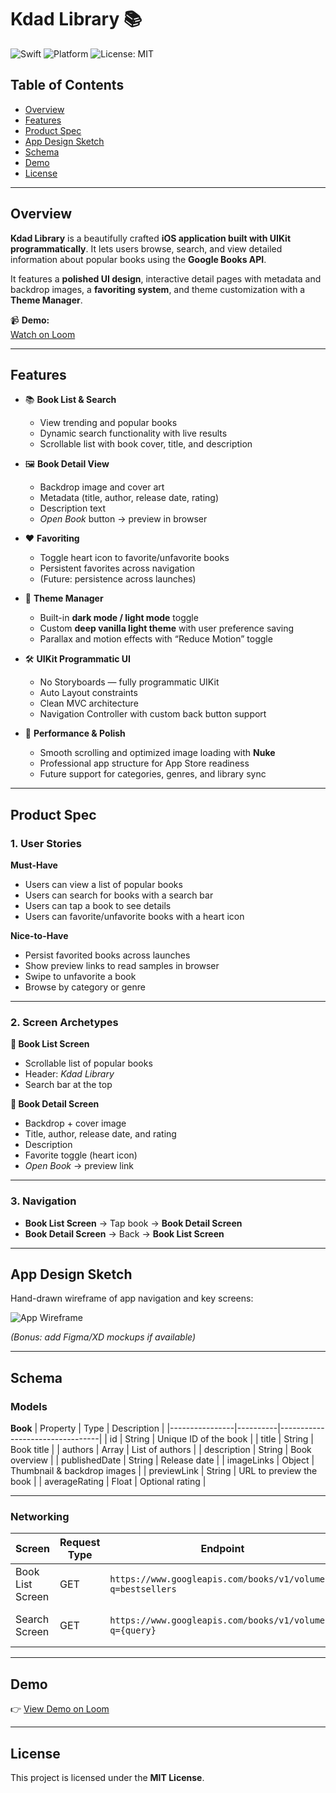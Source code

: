 # Kdad Library 📚

![Swift](https://img.shields.io/badge/Swift-5.0-orange.svg)
![Platform](https://img.shields.io/badge/platform-iOS-lightgrey.svg)
![License: MIT](https://img.shields.io/badge/License-MIT-blue.svg)

## Table of Contents
- [Overview](#overview)
- [Features](#features)
- [Product Spec](#product-spec)
- [App Design Sketch](#app-design-sketch)
- [Schema](#schema)
- [Demo](#demo)
- [License](#license)

---

## Overview

**Kdad Library** is a beautifully crafted **iOS application built with UIKit programmatically**. It lets users browse, search, and view detailed information about popular books using the **Google Books API**.  

It features a **polished UI design**, interactive detail pages with metadata and backdrop images, a **favoriting system**, and theme customization with a **Theme Manager**.

📹 **Demo:**  
[Watch on Loom](https://www.loom.com/share/12440b6f376b4f789c2271c2ad66e3d1?sid=bfce1ec7-61fe-4079-85a3-f778b556aa42)

---

## Features

- 📚 **Book List & Search**
  - View trending and popular books
  - Dynamic search functionality with live results
  - Scrollable list with book cover, title, and description

- 🖼️ **Book Detail View**
  - Backdrop image and cover art
  - Metadata (title, author, release date, rating)
  - Description text
  - *Open Book* button → preview in browser

- ❤️ **Favoriting**
  - Toggle heart icon to favorite/unfavorite books
  - Persistent favorites across navigation
  - (Future: persistence across launches)

- 🎨 **Theme Manager**
  - Built-in **dark mode / light mode** toggle
  - Custom **deep vanilla light theme** with user preference saving
  - Parallax and motion effects with “Reduce Motion” toggle

- 🛠️ **UIKit Programmatic UI**
  - No Storyboards — fully programmatic UIKit
  - Auto Layout constraints
  - Clean MVC architecture
  - Navigation Controller with custom back button support

- 🚀 **Performance & Polish**
  - Smooth scrolling and optimized image loading with **Nuke**
  - Professional app structure for App Store readiness
  - Future support for categories, genres, and library sync

---

## Product Spec

### 1. User Stories

**Must-Have**
- Users can view a list of popular books  
- Users can search for books with a search bar  
- Users can tap a book to see details  
- Users can favorite/unfavorite books with a heart icon  

**Nice-to-Have**
- Persist favorited books across launches  
- Show preview links to read samples in browser  
- Swipe to unfavorite a book  
- Browse by category or genre  

---

### 2. Screen Archetypes

**📖 Book List Screen**
- Scrollable list of popular books  
- Header: *Kdad Library*  
- Search bar at the top  

**📘 Book Detail Screen**
- Backdrop + cover image  
- Title, author, release date, and rating  
- Description  
- Favorite toggle (heart icon)  
- *Open Book* → preview link  

---

### 3. Navigation

- **Book List Screen** → Tap book → **Book Detail Screen**  
- **Book Detail Screen** → Back → **Book List Screen**  

---

## App Design Sketch

Hand-drawn wireframe of app navigation and key screens:

![App Wireframe](https://i.ibb.co/SXyhjYh3/Cam-Scanner-08-12-2025-13-15-1.jpg)

*(Bonus: add Figma/XD mockups if available)*

---

## Schema

### Models

**Book**
| Property       | Type     | Description                     |
|----------------|----------|---------------------------------|
| id             | String   | Unique ID of the book           |
| title          | String   | Book title                      |
| authors        | Array    | List of authors                 |
| description    | String   | Book overview                   |
| publishedDate  | String   | Release date                    |
| imageLinks     | Object   | Thumbnail & backdrop images     |
| previewLink    | String   | URL to preview the book         |
| averageRating  | Float    | Optional rating                 |

---

### Networking

| Screen            | Request Type | Endpoint                                                                 | Description                     |
|-------------------|--------------|-------------------------------------------------------------------------|---------------------------------|
| Book List Screen  | GET          | `https://www.googleapis.com/books/v1/volumes?q=bestsellers`             | Fetch list of popular books     |
| Search Screen     | GET          | `https://www.googleapis.com/books/v1/volumes?q={query}`                 | Fetch search results            |

---

## Demo

👉 [View Demo on Loom](https://www.loom.com/share/12440b6f376b4f789c2271c2ad66e3d1?sid=bfce1ec7-61fe-4079-85a3-f778b556aa42)

---

## License

This project is licensed under the **MIT License**.  

